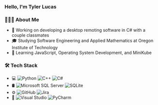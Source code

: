 ### Hello, I'm Tyler Lucas

### 👨🏻‍💻 About Me
- 🔭 Working on developing a desktop remoting software in C# with a couple classmates
- 🎓 Studying Software Engineering and Applied Mathematics at Oregon Institute of Technology
- 🌱 Learning JavaScript, Operating System Development, and MiniKube

### 🛠 Tech Stack
- 💻 ![Python](https://img.shields.io/badge/-Python-333333?style=flat&logo=python) ![C++](https://img.shields.io/badge/-C++-333333?style=flat&logo=C%2B%2B&logoColor=00599C) ![C#](https://img.shields.io/badge/-C%20Sharp-333333?style=flat&logo=C-Sharp&logoColor=00A36C)
- 🛢 ![Microsoft SQL Server](https://img.shields.io/badge/-MS%20SQL-333333?style=flat&logo=microsoft-sql-server&logoColor=880808) ![SQLite](https://img.shields.io/badge/-SQLite-333333?style=flat&logo=sqlite&logoColor=89CFF0)
- ⚙️ ![GitHub](https://img.shields.io/badge/-GitHub-333333?style=flat&logo=github) ![Jira](https://img.shields.io/badge/-Jira-333333?style=flat&logo=jira&logoColor=2DA2E5)
- 🔧 ![Visual Studio](https://img.shields.io/badge/-Visual%20Studio-333333?style=flat&logo=visual-studio&logoColor=8E44AD) ![PyCharm](https://img.shields.io/badge/-PyCharm-333333?style=flat&logo=PyCharm&logoColor=000000)


<!-- [![Anurag's GitHub stats](https://github-readme-stats.vercel.app/api?username=reeblucas)](https://github.com/anuraghazra/github-readme-stats)

**reeblucas/reeblucas** is a ✨ _special_ ✨ repository because its `README.md` (this file) appears on your GitHub profile.

Here are some ideas to get you started:

- 🔭 I’m currently working on ...
- 🌱 I’m currently learning ...
- 👯 I’m looking to collaborate on ...
- 🤔 I’m looking for help with ...
- 💬 Ask me about ...
- 📫 How to reach me: ...
- 😄 Pronouns: ...
- ⚡ Fun fact: ...
-->
